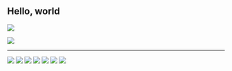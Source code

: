 ## Hello, world

![](https://github-readme-stats.vercel.app/api?username=fireblasster&show_icons=true&hide_border=false&line_height=20&title_color=f69673&icon_color=1b93c9&show_owner=true)

![](https://komarev.com/ghpvc/?username=fireblasster)

---

![](https://img.shields.io/badge/-Github-1e1e1e?style=flat&logo=Github) ![](https://img.shields.io/badge/-Visual%20Studio%20Code-1e1e1e?style=flat&logo=Visual%20Studio%20Code&logoColor=007acc) ![](https://img.shields.io/badge/-JavaScript-1e1e1e?style=flat&logo=JavaScript) ![](https://img.shields.io/badge/-Python-1e1e1e?style=flat&logo=Python) ![](https://img.shields.io/badge/-HTML5-1e1e1e?style=flat&logo=HTML5) ![](https://img.shields.io/badge/-CSS-1e1e1e?style=flat&logo=CsS3) ![](https://img.shields.io/badge/-Linux-1e1e1e?style=flat&logo=linux)
